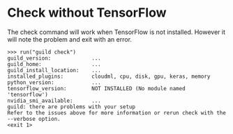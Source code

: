 # Check without TensorFlow

The check command will work when TensorFlow is not installed. However
it will note the problem and exit with an error.

    >>> run("guild check")
    guild_version:             ...
    guild_home:                ...
    guild_install_location:    ...
    installed_plugins:         cloudml, cpu, disk, gpu, keras, memory
    python_version:            ...
    tensorflow_version:        NOT INSTALLED (No module named 'tensorflow')
    nvidia_smi_available:      ...
    guild: there are problems with your setup
    Refer to the issues above for more information or rerun check with the --verbose option.
    <exit 1>
